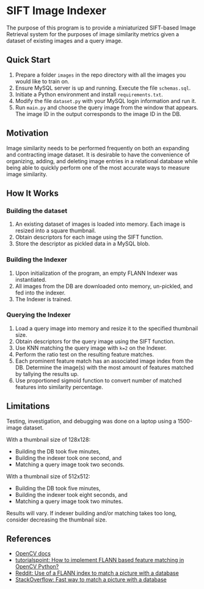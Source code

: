 # SIFT Image Indexer

The purpose of this program is to provide a miniaturized SIFT-based Image Retrieval system for the purposes of image similarity metrics given a dataset of existing images and a query image.


## Quick Start
1. Prepare a folder `images` in the repo directory with all the images you would like to train on.
2. Ensure MySQL server is up and running. Execute the file `schemas.sql`.
3. Initiate a Python environment and install `requirements.txt`.
4. Modify the file `dataset.py` with your MySQL login information and run it.
5. Run `main.py` and choose the query image from the window that appears. The image ID in the output corresponds to the image ID in the DB.


## Motivation
Image similarity needs to be performed frequently on both an expanding and contracting image dataset. It is desirable to have the convenience of organizing, adding, and deleting image entries in a relational database while being able to quickly perform one of the most accurate ways to measure image similarity.


## How It Works

### Building the dataset
1. An existing dataset of images is loaded into memory. Each image is resized into a square thumbnail.
2. Obtain descriptors for each image using the SIFT function.
3. Store the descriptor as pickled data in a MySQL blob.

### Building the Indexer
1. Upon initialization of the program, an empty FLANN Indexer was instantiated.
2. All images from the DB are downloaded onto memory, un-pickled, and fed into the indexer.
3. The Indexer is trained.

### Querying the Indexer
1. Load a query image into memory and resize it to the specified thumbnail size.
2. Obtain descriptors for the query image using the SIFT function.
3. Use KNN matching the query image with `k=2` on the Indexer.
4. Perform the ratio test on the resulting feature matches.
5. Each prominent feature match has an associated image index from the DB. Determine the image(s) with the most amount of features matched by tallying the results up.
6. Use proportioned sigmoid function to convert number of matched features into similarity percentage. 


## Limitations
Testing, investigation, and debugging was done on a laptop using a 1500-image dataset. 

With a thumbnail size of 128x128:
- Building the DB took five minutes,
- Building the indexer took one second, and
- Matching a query image took two seconds.

With a thumbnail size of 512x512:
- Building the DB took five minutes,
- Building the indexer took eight seconds, and
- Matching a query image took two minutes.

Results will vary. If indexer building and/or matching takes too long, consider decreasing the thumbnail size.


## References
- [OpenCV docs](https://docs.opencv.org/3.4/d5/d6f/tutorial_feature_flann_matcher.html)
- [tutorialspoint: How to implement FLANN based feature matching in OpenCV Python?](https://www.tutorialspoint.com/how-to-implement-flann-based-feature-matching-in-opencv-python)
- [Reddit: Use of a FLANN index to match a picture with a database](https://redd.it/jwkjnd)
- [StackOverflow: Fast way to match a picture with a database](https://stackoverflow.com/q/29563429)